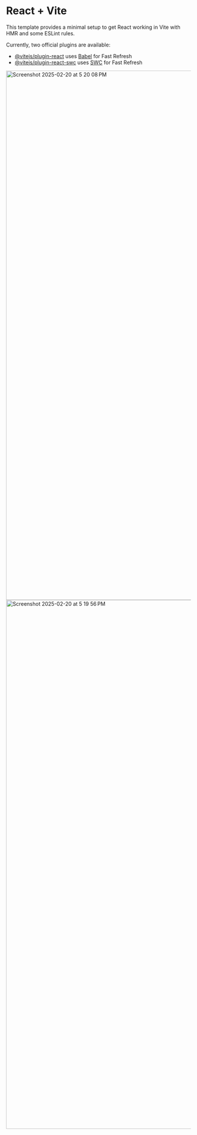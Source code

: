 # React + Vite

This template provides a minimal setup to get React working in Vite with HMR and some ESLint rules.

Currently, two official plugins are available:

- [@vitejs/plugin-react](https://github.com/vitejs/vite-plugin-react/blob/main/packages/plugin-react/README.md) uses [Babel](https://babeljs.io/) for Fast Refresh
- [@vitejs/plugin-react-swc](https://github.com/vitejs/vite-plugin-react-swc) uses [SWC](https://swc.rs/) for Fast Refresh

<img width="1440" alt="Screenshot 2025-02-20 at 5 20 08 PM" src="https://github.com/user-attachments/assets/9f2ec606-79d0-42d0-be54-8cdeb2cb9eb4" />
<img width="1439" alt="Screenshot 2025-02-20 at 5 19 56 PM" src="https://github.com/user-attachments/assets/2e2a6910-f90e-48e6-b458-e36f1c030ac3" />

